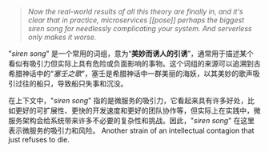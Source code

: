 > *Now the real-world results of all this theory are finally in, and it's clear that in practice, microservices [[pose]] perhaps the biggest siren song for needlessly complicating your system. And serverless only makes it worse.*

"*siren song*" 是一个常用的词组，意为“**美妙而诱人的引诱**”，通常用于描述某个看似有吸引力但实际上具有危险或负面影响的事物。这个词组的来源可以追溯到古希腊神话中的“*塞壬之歌*”，塞壬是希腊神话中一群美丽的海妖，以其美妙的歌声吸引过往的船只，导致船只失事和沉没。

在上下文中，"*siren song*" 指的是微服务的吸引力，它看起来具有许多好处，比如更好的可扩展性、更快的开发速度和更好的团队协作等，但实际上在实践中，微服务架构会给系统带来许多不必要的复杂性和挑战。因此，"*siren song*" 在这里表示微服务的吸引力和风险。
Another strain of an intellectual contagion that just refuses to die.